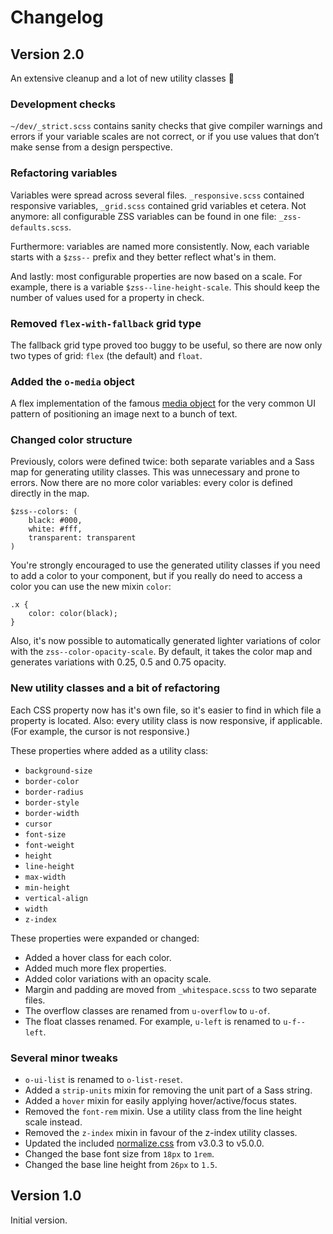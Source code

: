 # Changelog

## Version 2.0

An extensive cleanup and a lot of new utility classes 🎉

### Development checks

`~/dev/_strict.scss` contains sanity checks that give compiler warnings and errors if your variable scales are not correct, or if you use values that don’t make sense from a design perspective.

### Refactoring variables

Variables were spread across several files. `_responsive.scss` contained responsive variables, `_grid.scss` contained grid variables et cetera. Not anymore: all configurable ZSS variables can be found in one file: `_zss-defaults.scss`.

Furthermore: variables are named more consistently. Now, each variable starts with a `$zss--` prefix and they better reflect what's in them.

And lastly: most configurable properties are now based on a scale. For example, there is a variable `$zss--line-height-scale`. This should keep the number of values used for a property in check.

### Removed `flex-with-fallback` grid type

The fallback grid type proved too buggy to be useful, so there are now only two types of grid: `flex` (the default) and `float`.

### Added the `o-media` object

A flex implementation of the famous [media object](http://www.stubbornella.org/content/2010/06/25/the-media-object-saves-hundreds-of-lines-of-code/) for the very common UI pattern of positioning an image next to a bunch of text.

### Changed color structure

Previously, colors were defined twice: both separate variables and a Sass map for generating utility classes. This was unnecessary and prone to errors.
Now there are no more color variables: every color is defined directly in the map.

```
$zss--colors: (
    black: #000,
    white: #fff,
    transparent: transparent
)
```

You're strongly encouraged to use the generated utility classes if you need to add a color to your component, but if you really do need to access a color you can use the new mixin `color`:

```
.x {
    color: color(black);
}
```

Also, it's now possible to automatically generated lighter variations of color with the `zss--color-opacity-scale`. By default, it takes the color map and generates variations with 0.25, 0.5 and 0.75 opacity.

### New utility classes and a bit of refactoring

Each CSS property now has it's own file, so it's easier to find in which file a property is located. Also: every utility class is now responsive, if applicable. (For example, the cursor is not responsive.)

These properties where added as a utility class:

- `background-size`
- `border-color`
- `border-radius`
- `border-style`
- `border-width`
- `cursor`
- `font-size`
- `font-weight`
- `height`
- `line-height`
- `max-width`
- `min-height`
- `vertical-align`
- `width`
- `z-index`

These properties were expanded or changed:

- Added a hover class for each color.
- Added much more flex properties.
- Added color variations with an opacity scale.
- Margin and padding are moved from `_whitespace.scss` to two separate files.
- The overflow classes are renamed from `u-overflow` to `u-of`.
- The float classes renamed. For example, `u-left` is renamed to `u-f--left`.

### Several minor tweaks

- `o-ui-list` is renamed to `o-list-reset`.
- Added a `strip-units` mixin for removing the unit part of a Sass string.
- Added a `hover` mixin for easily applying hover/active/focus states.
- Removed the `font-rem` mixin. Use a utility class from the line height scale instead.
- Removed  the `z-index` mixin in favour of the z-index utility classes.
- Updated the included [normalize.css](http://necolas.github.io/normalize.css/) from v3.0.3 to v5.0.0.
- Changed the base font size from `18px` to `1rem`.
- Changed the base line height from `26px` to `1.5`.

## Version 1.0

Initial version.
